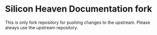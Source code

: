 # Silicon Heaven Documentation fork

This is only fork repository for pushing changes to the upstream. Please always
use the upstream repository.
